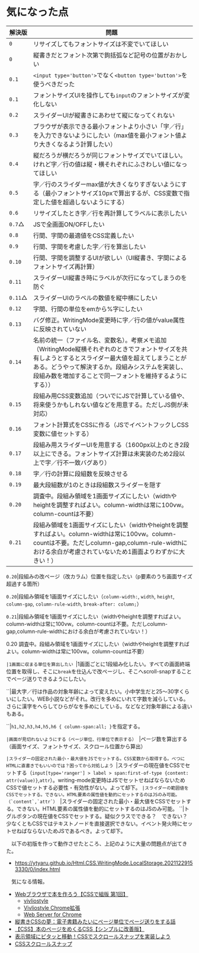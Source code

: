 # 気になった点

解決版|問題
------|----
`0`|リサイズしてもフォントサイズは不変でいてほしい
`0`|縦書きだとフォント次第で鉤括弧など記号の位置がおかしい
`0.1`|`<input type='button'>`でなく`<button type='button'>`を使うべきだった
`0.1`|フォントサイズUIを操作しても`input`のフォントサイズが変化しない
`0.2`|スライダーUIが縦書きにあわせて縦になってくれない
`0.3`|ブラウザが表示できる最小フォントより小さい「字／行」を入力できないようにしたい（max値を最小フォント値より大きくなるよう計算したい）
`0.4`|縦だろうが横だろうが同じフォントサイズでいてほしい。けれど字／行の値は縦・横それぞれにふさわしい値になってほしい
`0.5`|字／行のスライダーmax値が大きくなりすぎないようにする（最小フォントサイズ10pxで算出するが、CSS変数で指定した値を超過しないようにする）
`0.6`|リサイズしたとき字／行を再計算してラベルに表示したい
`0.7`△|JSで全画面ON/OFFしたい
`0.8`|行間、字間の最適値をCSS定義したい
`0.9`|行間、字間を考慮した字／行を算出したい
`0.10`|行間、字間を調整するUIが欲しい（UI縦書き、字間によるフォントサイズ再計算）
`0.11`|スライダーUI縦書き時にラベルが次行になってしまうのを防ぐ
`0.11`△|スライダーUIのラベルの数値を縦中横にしたい
`0.12`|字間、行間の単位をemから%字にしたい
`0.13`|バグ修正。WritingMode変更時に字／行の値がvalue属性に反映されていない
`0.14`|名前の統一（ファイル名、変数名）。考察メモ追加（WritingMode縦横それぞれのときでフォントサイズを共有しようとするとスライダー最大値を超えてしまうことがある。どうやって解決するか。段組みシステムを実装し、段組み数を増加することで同一フォントを維持するようにする））
`0.15`|段組み用CSS変数追加（ついでにJSで計算している値や、将来使うかもしれない値などを用意する。ただしJS側が未対応）
`0.16`|フォント計算式をCSSに作る（JSでイベントフックしCSS変数に値セットする）
`0.17`|段組み用スライダーUIを用意する（1600px以上のとき2段以上にできる。フォントサイズ計算は未実装のため2段以上で字／行不一致バグあり）
`0.18`|字／行の計算に段組数を反映させる
`0.19`|最大段組数が1のときは段組数スライダーを隠す
`0.20`|調査中。段組み領域を1画面サイズにしたい（widthやheightを調整すればよい。column-widthは常に100vw。column-countは不要）
`0.21`|段組み領域を1画面サイズにしたい（widthやheightを調整すればよい。column-widthは常に100vw。column-countは不要。ただしcolumn-gap,column-rule-widthにおける余白が考慮されていないため1画面よりわずかに大きい！）

`0.20`|段組みの改ページ（改カラム）位置を指定したい（p要素のうち画面サイズ超過する箇所）

`0.20`|段組み領域を1画面サイズにしたい（`column-width:`, `width`, `height`, `column-gap`, `column-rule-width`, `break-after: column;`）

`0.21`|段組み領域を1画面サイズにしたい（widthやheightを調整すればよい。column-widthは常に100vw。column-countは不要。ただしcolumn-gap,column-rule-widthにおける余白が考慮されていない！）

0.20 調査中。段組み領域を1画面サイズにしたい（widthやheightを調整すればよい。column-widthは常に100vw。column-countは不要）

``|1画面に収まる単位を算出したい
``|1画面ごとに1段組み化したい。すべての画面終端位置を取得し、そこに`break`を仕込んで改ページし、そこへscroll-snapすることでページ送りできるようにしたい。

``|最大字／行は作品の対象年齢によって変えたい。小中学生だと25〜30字くらいにしたい。WEB小説などがそれ。改行を多めにいれて字数を減らしている。さらに漢字をへらしてひらがなを多めにしている。などなど対象年齢による違いもある。

``|`h1,h2,h3,h4,h5,h6 { column-span:all; }`を指定する。

``|画面が見切れないようにする（ページ単位、行単位で表示する）
``|ページ数を算出する（画面サイズ、フォントサイズ、スクロール位置から算出）

``|スライダーの固定された最小・最大値をJSでセットする。CSS変数から取得する。べつにHTMLに直書きでもいいのでは？困ってから対処しよう
``|スライダーの現在値をCSSでセットする（`input[type='ranger'] > label > span:first-of-type {content: attr(value)}`,`attr`）。writing-mode変更時はJSでセットせねばならないためCSSで値セットする必要性・有効性がない。よって却下。
``|スライダーの範囲値をCSSでセットする。できない。HTML要素の属性値を動的にセットするのはJSのみ可能。（`content`,`attr`）
``|スライダーの固定された最小・最大値をCSSでセットする。できない。HTML要素の属性値を動的にセットするのはJSのみ可能。
``|トグルボタンの現在値をCSSでセットする。疑似クラスでできる？　できない？　少なくともCSSではテキストノードを直接選択できない。イベント発火時にセットせねばならないためJSであるべき。よって却下。

　以下の初版を作って動作させたところ、上記のように大量の問題点が出てきた。

* https://ytyaru.github.io/Html.CSS.WritingMode.LocalStorage.20211229153330/0/index.html

　気になる情報。

* [Webブラウザで本を作ろう【CSSで組版 第1回】](https://www.ntt-tx.co.jp/column/dojo_review_blog/20180710/)
    * [vivliostyle](https://vivliostyle.org/)
    * [Vivliostyle Chrome拡張](https://chrome.google.com/webstore/detail/vivliostyle/ffeiildjegeigkbobbakjjmfeacadbne)
    * [Web Server for Chrome](https://chrome.google.com/webstore/detail/web-server-for-chrome/ofhbbkphhbklhfoeikjpcbhemlocgigb)
* [縦書きCSSの夢：電子書籍みたいにページ単位でページ送りをする話](https://qiita.com/rutan/items/4d038b8ed14c99040617)
* [【CSS】本のページをめくるCSS【シンプルに改善版】](https://little-strange.hatenablog.com/entry/2021/08/30/235839)
* [表示領域にピタッと移動！CSSでスクロールスナップを実装しよう](https://www.webcreatorbox.com/tech/scroll-snap)
* [CSSスクロールスナップ](https://developer.mozilla.org/ja/docs/Web/CSS/CSS_Scroll_Snap/Basic_concepts)


